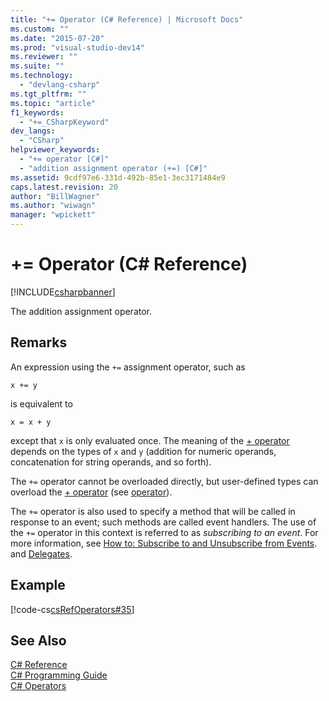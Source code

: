 ```yaml
---
title: "+= Operator (C# Reference) | Microsoft Docs"
ms.custom: ""
ms.date: "2015-07-20"
ms.prod: "visual-studio-dev14"
ms.reviewer: ""
ms.suite: ""
ms.technology: 
  - "devlang-csharp"
ms.tgt_pltfrm: ""
ms.topic: "article"
f1_keywords: 
  - "+=_CSharpKeyword"
dev_langs: 
  - "CSharp"
helpviewer_keywords: 
  - "+= operator [C#]"
  - "addition assignment operator (+=) [C#]"
ms.assetid: 9cdf97e6-331d-492b-85e1-3ec3171484e9
caps.latest.revision: 20
author: "BillWagner"
ms.author: "wiwagn"
manager: "wpickett"
---
```

# += Operator (C# Reference)
[!INCLUDE[csharpbanner](../../../csharp/includes/csharpbanner.md)]

The addition assignment operator.  
  
## Remarks  
 An expression using the `+=` assignment operator, such as  
  
```  
x += y  
```  
  
 is equivalent to  
  
```  
x = x + y  
```  
  
 except that `x` is only evaluated once. The meaning of the [+ operator](../../../csharp/language-reference/operators/addition-operator.md) depends on the types of `x` and `y` (addition for numeric operands, concatenation for string operands, and so forth).  
  
 The `+=` operator cannot be overloaded directly, but user-defined types can overload the [+ operator](../../../csharp/language-reference/operators/addition-operator.md) (see [operator](../../../csharp/language-reference/keywords/operator-csharp-reference.md)).  
  
 The `+=` operator is also used to specify a method that will be called in response to an event; such methods are called event handlers. The use of the `+=` operator in this context is referred to as *subscribing to an event*. For more information, see [How to: Subscribe to and Unsubscribe from Events](../../../csharp/programming-guide/events/how-to-subscribe-to-and-unsubscribe-from-events.md). and [Delegates](../../../csharp/programming-guide/delegates/index.md).  
  
## Example  
 [!code-cs[csRefOperators#35](../../../csharp/language-reference/operators/codesnippet/csharp/csrefOperators/csrefOperators.cs#35)]  
  
## See Also  
 [C# Reference](../../../csharp/language-reference/index.md)   
 [C# Programming Guide](../../../csharp/programming-guide/index.md)   
 [C# Operators](../../../csharp/language-reference/operators/index.md)